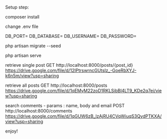 Setup step:

composer install

change .env file

DB_PORT=<db port>
DB_DATABASE=<db name>
DB_USERNAME=<db username>
DB_PASSWORD=<db password>

php artisan migrate --seed

php artisan serve


retrieve single post
GET http://localhost:8000/posts/{post_id}
https://drive.google.com/file/d/12IPtrswrncGUtsIz_-GoeRbXYJ-k6n5m/view?usp=sharing



retrieve all posts 
GET http://localhost:8000/posts
https://drive.google.com/file/d/1qEMyM22zoD1RKLSibBl4LT9_KDe2q7ei/view?usp=sharing


search comments -  params : name, body and email
POST http://localhost:8000/comments
https://drive.google.com/file/d/1qGUW6zB_lzAjRU4CVqWiuqS3QydPTKXA/view?usp=sharing



enjoy!


